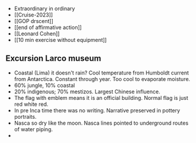 - Extraordinary in ordinary
- [[Cruise-2023]]
- [[GOP drscent]]
- [[end of affirmative action]]
- [[Leonard Cohen]]
- [[10 min exercise without equipment]]

## Excursion Larco museum
- Coastal (Lima) it doesn't rain? Cool temperature from Humboldt current from Antarctica. Constant through year. Too cool to evaporate moisture. 
- 60% jungle, 10% coastal
- 20% indigenous; 70% mestizos. Largest Chinese influence. 
- The flag with emblem means it is an official building. Normal flag is just red white red. 
- In pre Inca time there was no writing. Narrative preserved in pottery portraits. 
- Nasca so dry like the moon. Nasca lines pointed to underground routes of water piping. 
- 